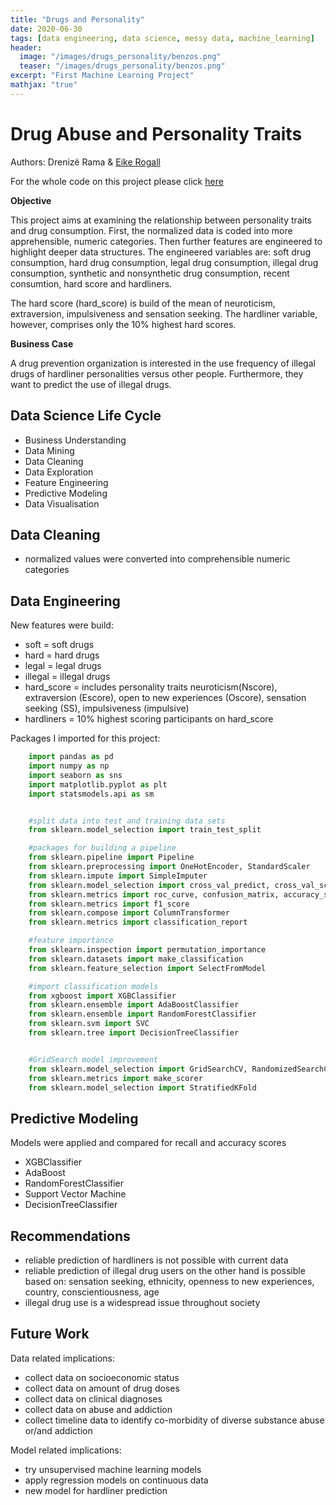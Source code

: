 ```yaml
---
title: "Drugs and Personality"
date: 2020-06-30
tags: [data engineering, data science, messy data, machine_learning]
header:
  image: "/images/drugs_personality/benzos.png"
  teaser: "/images/drugs_personality/benzos.png"
excerpt: "First Machine Learning Project"
mathjax: "true"
---
```


# Drug Abuse and Personality Traits
Authors: Drenizë Rama & [Eike Rogall](https://rogall-e.github.io/)

For the whole code on this project please click [here](https://github.com/drenize/drug_abuse_and_personality/blob/master/Drug_Risk_Project.ipynb) <br>


**Objective**

This project aims at examining the relationship between personality traits and drug consumption.
First, the normalized data is coded into more apprehensible, numeric categories. 
Then further features are engineered to highlight deeper data structures. The engineered variables are: soft drug consumption, hard drug consumption, legal drug consumption, illegal drug consumption, synthetic and nonsynthetic drug consumption, recent consumtion, hard score and hardliners.

The hard score (hard_score) is build of the mean of neuroticism, extraversion, impulsiveness and sensation seeking. The hardliner variable, however, comprises only the 10% highest hard scores. 

**Business Case**

A drug prevention organization is interested in the use frequency of illegal drugs of hardliner personalities versus other people. Furthermore, they want to predict the use of illegal drugs.


## Data Science Life Cycle
- Business Understanding
- Data Mining
- Data Cleaning
- Data Exploration
- Feature Engineering
- Predictive Modeling
- Data Visualisation

## Data Cleaning
- normalized values were converted into comprehensible numeric categories

## Data Engineering
New features were build: 
+ soft = soft drugs
+ hard = hard drugs
+ legal = legal drugs
+ illegal = illegal drugs
+ hard_score = includes personality traits neuroticism(Nscore), extraversion (Escore), open to new experiences (Oscore), sensation seeking (SS), impulsiveness (impulsive)
+ hardliners = 10% highest scoring participants on hard_score

Packages I imported for this project: 

```python
    import pandas as pd
    import numpy as np
    import seaborn as sns
    import matplotlib.pyplot as plt
    import statsmodels.api as sm


    #split data into test and training data sets
    from sklearn.model_selection import train_test_split

    #packages for building a pipeline
    from sklearn.pipeline import Pipeline
    from sklearn.preprocessing import OneHotEncoder, StandardScaler
    from sklearn.impute import SimpleImputer
    from sklearn.model_selection import cross_val_predict, cross_val_score, cross_validate
    from sklearn.metrics import roc_curve, confusion_matrix, accuracy_score, recall_score, precision_score
    from sklearn.metrics import f1_score
    from sklearn.compose import ColumnTransformer
    from sklearn.metrics import classification_report 

    #feature importance
    from sklearn.inspection import permutation_importance
    from sklearn.datasets import make_classification
    from sklearn.feature_selection import SelectFromModel

    #import classification models
    from xgboost import XGBClassifier
    from sklearn.ensemble import AdaBoostClassifier
    from sklearn.ensemble import RandomForestClassifier
    from sklearn.svm import SVC
    from sklearn.tree import DecisionTreeClassifier


    #GridSearch model improvement
    from sklearn.model_selection import GridSearchCV, RandomizedSearchCV
    from sklearn.metrics import make_scorer
    from sklearn.model_selection import StratifiedKFold
```

## Predictive Modeling
Models were applied and compared for recall and accuracy scores
+ XGBClassifier
+ AdaBoost
+ RandomForestClassifier
+ Support Vector Machine
+ DecisionTreeClassifier

## Recommendations
+ reliable prediction of hardliners is not possible with current data
+ reliable prediction of illegal drug users on the other hand is possible based on: 
sensation seeking, ethnicity, openness to new experiences, country, conscientiousness,  age
+ illegal drug use is a widespread issue throughout society


## Future Work
Data related implications:
+ collect data on socioeconomic status
+ collect data on amount of drug doses
+ collect data on clinical diagnoses
+ collect data on abuse and addiction
+ collect timeline data to identify co-morbidity of diverse substance abuse or/and addiction

Model related implications: 
+ try unsupervised machine learning models 
+ apply regression models on continuous data
+ new model for hardliner prediction

